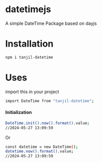 # datetimejs
A simple DateTime Package based on dayjs

# Installation
```bash
npm i tanjil-datetime
```

# Uses
import this in your project
```bash
import DateTime from "tanjil-datetime";
```
#### Initialization
```bash
DateTime.init().now().format().value;
//2024-05-27 13:09:59
```
Or
```bash
const datetime = new DateTime();
datetime.now().format().value;
//2024-05-27 13:09:59
```